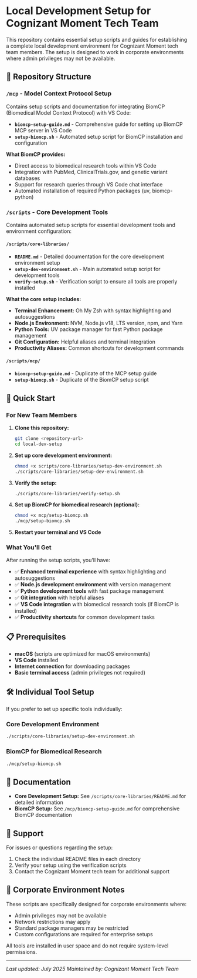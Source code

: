 # Local Development Setup for Cognizant Moment Tech Team

This repository contains essential setup scripts and guides for establishing a complete local development environment for Cognizant Moment tech team members. The setup is designed to work in corporate environments where admin privileges may not be available.

## 📁 Repository Structure

### `/mcp` - Model Context Protocol Setup
Contains setup scripts and documentation for integrating BiomCP (Biomedical Model Context Protocol) with VS Code:

- **`biomcp-setup-guide.md`** - Comprehensive guide for setting up BiomCP MCP server in VS Code
- **`setup-biomcp.sh`** - Automated setup script for BiomCP installation and configuration

**What BiomCP provides:**
- Direct access to biomedical research tools within VS Code
- Integration with PubMed, ClinicalTrials.gov, and genetic variant databases
- Support for research queries through VS Code chat interface
- Automated installation of required Python packages (uv, biomcp-python)

### `/scripts` - Core Development Tools
Contains automated setup scripts for essential development tools and environment configuration:

#### `/scripts/core-libraries/`
- **`README.md`** - Detailed documentation for the core development environment setup
- **`setup-dev-environment.sh`** - Main automated setup script for development tools
- **`verify-setup.sh`** - Verification script to ensure all tools are properly installed

**What the core setup includes:**
- **Terminal Enhancement:** Oh My Zsh with syntax highlighting and autosuggestions
- **Node.js Environment:** NVM, Node.js v18, LTS version, npm, and Yarn
- **Python Tools:** UV package manager for fast Python package management
- **Git Configuration:** Helpful aliases and terminal integration
- **Productivity Aliases:** Common shortcuts for development commands

#### `/scripts/mcp/`
- **`biomcp-setup-guide.md`** - Duplicate of the MCP setup guide
- **`setup-biomcp.sh`** - Duplicate of the BiomCP setup script

## 🚀 Quick Start

### For New Team Members

1. **Clone this repository:**
   ```bash
   git clone <repository-url>
   cd local-dev-setup
   ```

2. **Set up core development environment:**
   ```bash
   chmod +x scripts/core-libraries/setup-dev-environment.sh
   ./scripts/core-libraries/setup-dev-environment.sh
   ```

3. **Verify the setup:**
   ```bash
   ./scripts/core-libraries/verify-setup.sh
   ```

4. **Set up BiomCP for biomedical research (optional):**
   ```bash
   chmod +x mcp/setup-biomcp.sh
   ./mcp/setup-biomcp.sh
   ```

5. **Restart your terminal and VS Code**

### What You'll Get

After running the setup scripts, you'll have:

- ✅ **Enhanced terminal experience** with syntax highlighting and autosuggestions
- ✅ **Node.js development environment** with version management
- ✅ **Python development tools** with fast package management
- ✅ **Git integration** with helpful aliases
- ✅ **VS Code integration** with biomedical research tools (if BiomCP is installed)
- ✅ **Productivity shortcuts** for common development tasks

## 📋 Prerequisites

- **macOS** (scripts are optimized for macOS environments)
- **VS Code** installed
- **Internet connection** for downloading packages
- **Basic terminal access** (admin privileges not required)

## 🛠️ Individual Tool Setup

If you prefer to set up specific tools individually:

### Core Development Environment
```bash
./scripts/core-libraries/setup-dev-environment.sh
```

### BiomCP for Biomedical Research
```bash
./mcp/setup-biomcp.sh
```

## 📖 Documentation

- **Core Development Setup:** See `/scripts/core-libraries/README.md` for detailed information
- **BiomCP Setup:** See `/mcp/biomcp-setup-guide.md` for comprehensive BiomCP documentation

## 🤝 Support

For issues or questions regarding the setup:

1. Check the individual README files in each directory
2. Verify your setup using the verification scripts
3. Contact the Cognizant Moment tech team for additional support

## 🔧 Corporate Environment Notes

These scripts are specifically designed for corporate environments where:
- Admin privileges may not be available
- Network restrictions may apply
- Standard package managers may be restricted
- Custom configurations are required for enterprise setups

All tools are installed in user space and do not require system-level permissions.

---

*Last updated: July 2025*
*Maintained by: Cognizant Moment Tech Team*
